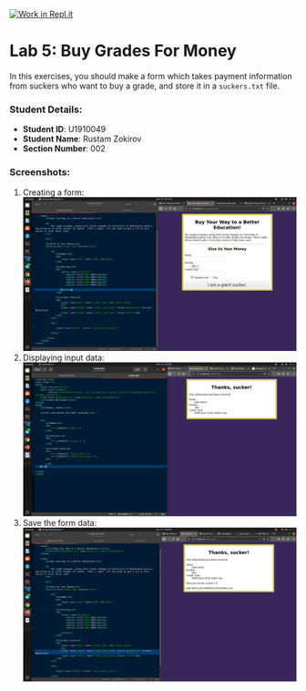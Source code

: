 [![Work in Repl.it](https://classroom.github.com/assets/work-in-replit-14baed9a392b3a25080506f3b7b6d57f295ec2978f6f33ec97e36a161684cbe9.svg)](https://classroom.github.com/online_ide?assignment_repo_id=4345144&assignment_repo_type=AssignmentRepo)
# Lab 5: Buy Grades For Money

In this exercises, you should make a form which takes payment information from suckers who want to buy a grade, and store it in a `suckers.txt` file.


### Student Details:

- **Student ID**: U1910049
- **Student Name**: Rustam Zokirov
- **Section Number**: 002

### Screenshots:
1. Creating a form:
<br><img src="img/1.png" width=600>
2. Displaying input data:
<br><img src="img/2.png" width=600>
3. Save the form data:
<br><img src="img/3.png" width=600>

